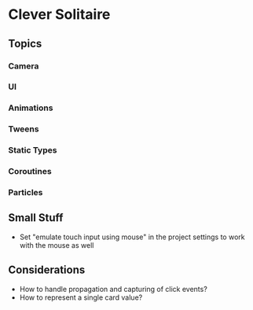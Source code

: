 # Clever Solitaire

## Topics

### Camera

### UI

### Animations

### Tweens

### Static Types

### Coroutines

### Particles

## Small Stuff

- Set "emulate touch input using mouse" in the project settings to work with the mouse as well

## Considerations

- How to handle propagation and capturing of click events?
- How to represent a single card value?